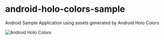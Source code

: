 android-holo-colors-sample
==========================

Android Sample Application using assets generated by Android Holo Colors


![Android Holo Colors](https://github.com/jeromevdl/android-holo-colors-sample/blob/master/screenshot.png)
